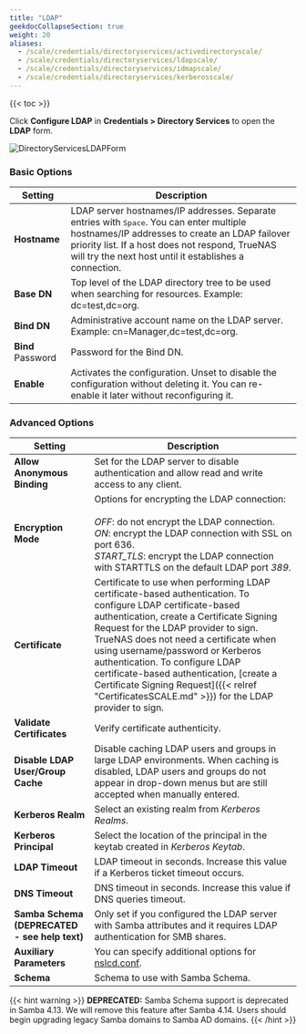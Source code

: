```yaml
---
title: "LDAP"
geekdocCollapseSection: true
weight: 20
aliases:
  - /scale/credentials/directoryservices/activedirectoryscale/
  - /scale/credentials/directoryservices/ldapscale/
  - /scale/credentials/directoryservices/idmapscale/
  - /scale/credentials/directoryservices/kerberosscale/
---
```


{{< toc >}}

Click **Configure LDAP** in **Credentials > Directory Services** to open the **LDAP** form.

![DirectoryServicesLDAPForm](/images/SCALE/22.02/DirectoryServicesLDAPForm.png "LDAP Form")

### Basic Options

| Setting | Description |  
|-------|-------------|  
| **Hostname** | LDAP server hostnames/IP addresses. Separate entries with <kbd>Space</kbd>. You can enter multiple hostnames/IP addresses to create an LDAP failover priority list. If a host does not respond, TrueNAS will try the next host until it establishes a connection. |
| **Base DN** | Top level of the LDAP directory tree to be used when searching for resources. Example: dc=test,dc=org. |
| **Bind DN** | Administrative account name on the LDAP server. Example: cn=Manager,dc=test,dc=org. |
| **Bind** Password | Password for the Bind DN. |
| **Enable** | Activates the configuration. Unset to disable the configuration without deleting it. You can re-enable it later without reconfiguring it. |

### Advanced Options

| Setting | Description |  
|-------|-------------|  
| **Allow Anonymous Binding** | Set for the LDAP server to disable authentication and allow read and write access to any client. |
| **Encryption Mode** | Options for encrypting the LDAP connection: <br> <br> *OFF*: do not encrypt the LDAP connection. <br> *ON*: encrypt the LDAP connection with SSL on port 636. <br> *START_TLS*: encrypt the LDAP connection with STARTTLS on the default LDAP port *389*. |
| **Certificate** | Certificate to use when performing LDAP certificate-based authentication. To configure LDAP certificate-based authentication, create a Certificate Signing Request for the LDAP provider to sign. TrueNAS does not need a certificate when using username/password or Kerberos authentication. To configure LDAP certificate-based authentication, [create a Certificate Signing Request]({{< relref "CertificatesSCALE.md" >}}) for the LDAP provider to sign. |
| **Validate Certificates** | Verify certificate authenticity. |
| **Disable LDAP User/Group Cache** | Disable caching LDAP users and groups in large LDAP environments. When caching is disabled, LDAP users and groups do not appear in drop-down menus but are still accepted when manually entered. |
| **Kerberos Realm** | Select an existing realm from *Kerberos Realms*. |
| **Kerberos Principal** | Select the location of the principal in the keytab created in *Kerberos Keytab*. |
| **LDAP Timeout** | LDAP timeout in seconds. Increase this value if a Kerberos ticket timeout occurs. |
| **DNS Timeout** | DNS timeout in seconds. Increase this value if DNS queries timeout. |
| **Samba Schema (DEPRECATED - see help text)** | Only set if you configured the LDAP server with Samba attributes and it requires LDAP authentication for SMB shares. |
| **Auxiliary Parameters** | You can specify additional options for [nslcd.conf](https://arthurdejong.org/nss-pam-ldapd/nslcd.conf.5). |
| **Schema** | Schema to use with Samba Schema. |

{{< hint warning >}} 
**DEPRECATED:** Samba Schema support is deprecated in Samba 4.13. We will remove this feature after Samba 4.14. Users should begin upgrading legacy Samba domains to Samba AD domains. 
{{< /hint >}}